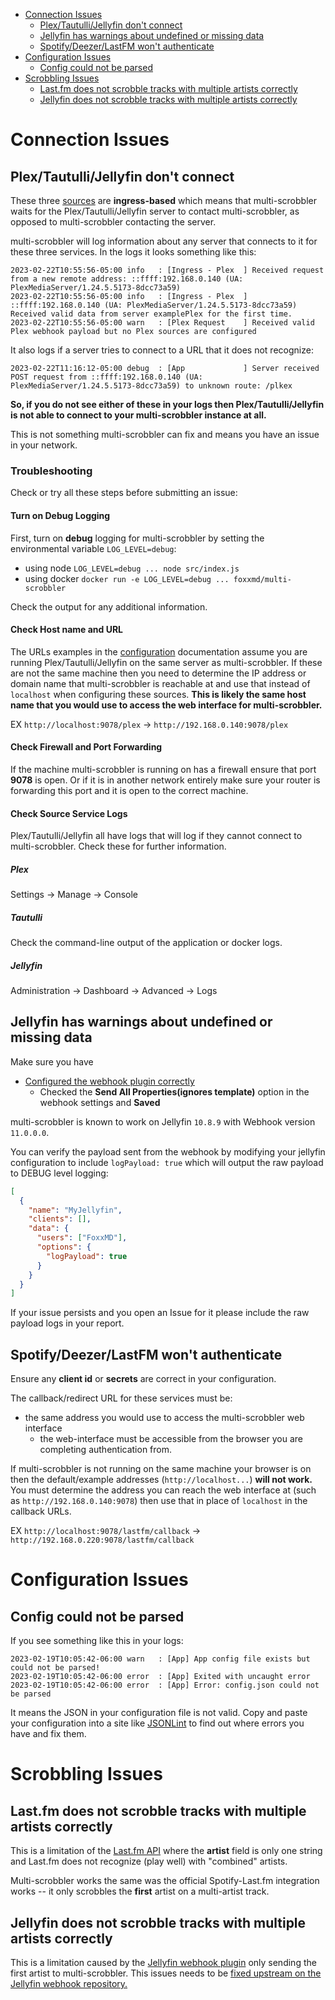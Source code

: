 * [Connection Issues](#connection-issues)
  * [Plex/Tautulli/Jellyfin don't connect](#plextautullijellyfin-dont-connect)
  * [Jellyfin has warnings about undefined or missing data](#jellyfin-has-warnings-about-undefined-or-missing-data)
  * [Spotify/Deezer/LastFM won't authenticate](#spotifydeezerlastfm-wont-authenticate)
* [Configuration Issues](#configuration-issues)
  * [Config could not be parsed](#config-could-not-be-parsed)
* [Scrobbling Issues](#scrobbling-issues)
  * [Last.fm does not scrobble tracks with multiple artists correctly](#lastfm-does-not-scrobble-tracks-with-multiple-artists-correctly)
  * [Jellyfin does not scrobble tracks with multiple artists correctly](#jellyfin-does-not-scrobble-tracks-with-multiple-artists-correctly)

# Connection Issues

## Plex/Tautulli/Jellyfin don't connect

These three [sources](/#source) are **ingress-based** which means that multi-scrobbler waits for the Plex/Tautulli/Jellyfin server to contact multi-scrobbler, as opposed to multi-scrobbler contacting the server.

multi-scrobbler will log information about any server that connects to it for these three services. In the logs it looks something like this:

```
2023-02-22T10:55:56-05:00 info   : [Ingress - Plex  ] Received request from a new remote address: ::ffff:192.168.0.140 (UA: PlexMediaServer/1.24.5.5173-8dcc73a59)
2023-02-22T10:55:56-05:00 info   : [Ingress - Plex  ] ::ffff:192.168.0.140 (UA: PlexMediaServer/1.24.5.5173-8dcc73a59) Received valid data from server examplePlex for the first time.
2023-02-22T10:55:56-05:00 warn   : [Plex Request    ] Received valid Plex webhook payload but no Plex sources are configured
```
It also logs if a server tries to connect to a URL that it does not recognize:
```
2023-02-22T11:16:12-05:00 debug  : [App             ] Server received POST request from ::ffff:192.168.0.140 (UA: PlexMediaServer/1.24.5.5173-8dcc73a59) to unknown route: /plkex
```
**So, if you do not see either of these in your logs then Plex/Tautulli/Jellyfin is not able to connect to your multi-scrobbler instance at all.**

This is not something multi-scrobbler can fix and means you have an issue in your network.

### Troubleshooting 

Check or try all these steps before submitting an issue:

#### Turn on Debug Logging

First, turn on **debug** logging for multi-scrobbler by setting the environmental variable `LOG_LEVEL=debug`:

* using node `LOG_LEVEL=debug ... node src/index.js`
* using docker `docker run -e LOG_LEVEL=debug ... foxxmd/multi-scrobbler`

Check the output for any additional information.

#### Check Host name and URL

The URLs examples in the [configuration](configuration/configuration.md) documentation assume you are running Plex/Tautulli/Jellyfin on the same server as multi-scrobbler. If these are not the same machine then you need to determine the IP address or domain name that multi-scrobbler is reachable at and use that instead of `localhost` when configuring these sources. **This is likely the same host name that you would use to access the web interface for multi-scrobbler.**

EX `http://localhost:9078/plex` -> `http://192.168.0.140:9078/plex`

#### Check Firewall and Port Forwarding

If the machine multi-scrobbler is running on has a firewall ensure that port **9078** is open. Or if it is in another network entirely make sure your router is forwarding this port and it is open to the correct machine.

#### Check Source Service Logs

Plex/Tautulli/Jellyfin all have logs that will log if they cannot connect to multi-scrobbler. Check these for further information.

##### Plex

Settings -> Manage -> Console

##### Tautulli

Check the command-line output of the application or docker logs.

##### Jellyfin

Administration -> Dashboard -> Advanced -> Logs

## Jellyfin has warnings about undefined or missing data

Make sure you have 
* [Configured the webhook plugin correctly](configuration/configuration.md#jellyfin)
  * Checked the **Send All Properties(ignores template)** option in the webhook settings and **Saved**

multi-scrobbler is known to work on Jellyfin `10.8.9` with Webhook version `11.0.0.0`.

You can verify the payload sent from the webhook by modifying your jellyfin configuration to include `logPayload: true` which will output the raw payload to DEBUG level logging:

```json
[
  {
    "name": "MyJellyfin",
    "clients": [],
    "data": {
      "users": ["FoxxMD"],
      "options": {
        "logPayload": true
      }
    }
  }
]
```

If your issue persists and you open an Issue for it please include the raw payload logs in your report.


## Spotify/Deezer/LastFM won't authenticate

Ensure any **client id** or **secrets** are correct in your configuration.

The callback/redirect URL for these services must be:

* the same address you would use to access the multi-scrobbler web interface
  * the web-interface must be accessible from the browser you are completing authentication from.

If multi-scrobbler is not running on the same machine your browser is on then the default/example addresses (`http://localhost...`) **will not work.** You must determine the address you can reach the web interface at (such as `http://192.168.0.140:9078`) then use that in place of `localhost` in the callback URLs.

EX `http://localhost:9078/lastfm/callback` -> `http://192.168.0.220:9078/lastfm/callback`

# Configuration Issues

## Config could not be parsed

If you see something like this in your logs:

```
2023-02-19T10:05:42-06:00 warn   : [App] App config file exists but could not be parsed!
2023-02-19T10:05:42-06:00 error  : [App] Exited with uncaught error
2023-02-19T10:05:42-06:00 error  : [App] Error: config.json could not be parsed
```

It means the JSON in your configuration file is not valid. Copy and paste your configuration into a site like [JSONLint](https://jsonlint.com/) to find out where errors you have and fix them.

# Scrobbling Issues

## Last.fm does not scrobble tracks with multiple artists correctly

This is a limitation of the [Last.fm API](https://www.last.fm/api/show/track.scrobble) where the **artist** field is only one string and Last.fm does not recognize (play well) with "combined" artists.

Multi-scrobbler works the same was the official Spotify-Last.fm integration works -- it only scrobbles the **first** artist on a multi-artist track.

## Jellyfin does not scrobble tracks with multiple artists correctly

This is a limitation caused by the [Jellyfin webhook plugin](https://github.com/FoxxMD/multi-scrobbler/issues/70#issuecomment-1443804712) only sending the first artist to multi-scrobbler. This issues needs to be [fixed upstream on the Jellyfin webhook repository.](https://github.com/jellyfin/jellyfin-plugin-webhook/issues/166)
